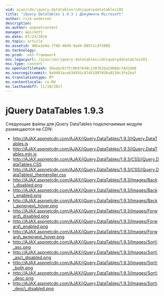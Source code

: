 ```yaml
---
uid: ajax/cdn/jquery-datatables/cdnjquerydatatables193
title: "jQuery DataTables 1.9.3 | Документы Microsoft"
author: rick-anderson
description: 
ms.author: aspnetcontent
manager: wpickett
ms.date: 07/23/2014
ms.topic: article
ms.assetid: 90ba3e9a-ff80-4049-9ad4-08571cdf3880
ms.technology: 
ms.prod: .net-framework
msc.legacyurl: /ajax/cdn/jquery-datatables/cdnjquerydatatables193
msc.type: content
ms.openlocfilehash: 56eabc673fc0697640c130762ba2d08dc74d1608
ms.sourcegitcommit: 9a9483aceb34591c97451997036a9120c3fe2baf
ms.translationtype: MT
ms.contentlocale: ru-RU
ms.lasthandoff: 11/10/2017
---
```

<a name="jquery-datatables-193"></a>jQuery DataTables 1.9.3
====================
Следующие файлы для jQuery DataTables подключаемые модули размещаются на CDN:

- http://AJAX.aspnetcdn.com/AJAX/jQuery.DataTables/1.9.3/jQuery.DataTables.js
- http://AJAX.aspnetcdn.com/AJAX/jQuery.DataTables/1.9.3/jQuery.DataTables.min.js
- http://AJAX.aspnetcdn.com/AJAX/jQuery.DataTables/1.9.3/CSS/jQuery.DataTables.CSS
- http://AJAX.aspnetcdn.com/AJAX/jQuery.DataTables/1.9.3/CSS/jQuery.DataTables\_themeroller.css
- http://AJAX.aspnetcdn.com/AJAX/jQuery.DataTables/1.9.3/Images/Back\_disabled.png
- http://AJAX.aspnetcdn.com/AJAX/jQuery.DataTables/1.9.3/Images/Back\_enabled.png
- http://AJAX.aspnetcdn.com/AJAX/jQuery.DataTables/1.9.3/Images/Back\_включен\_hover.png
- http://AJAX.aspnetcdn.com/AJAX/jQuery.DataTables/1.9.3/Images/Forward\_disabled.png
- http://AJAX.aspnetcdn.com/AJAX/jQuery.DataTables/1.9.3/Images/Forward\_enabled.png
- http://AJAX.aspnetcdn.com/AJAX/jQuery.DataTables/1.9.3/Images/Forward\_включен\_hover.png
- http://AJAX.aspnetcdn.com/AJAX/jQuery.DataTables/1.9.3/Images/Sort\_asc.png
- http://AJAX.aspnetcdn.com/AJAX/jQuery.DataTables/1.9.3/Images/Sort\_asc\_disabled.png
- http://AJAX.aspnetcdn.com/AJAX/jQuery.DataTables/1.9.3/Images/Sort\_both.png
- http://AJAX.aspnetcdn.com/AJAX/jQuery.DataTables/1.9.3/Images/Sort\_desc.png
- http://AJAX.aspnetcdn.com/AJAX/jQuery.DataTables/1.9.3/Images/Sort\_desc\_disabled.png
